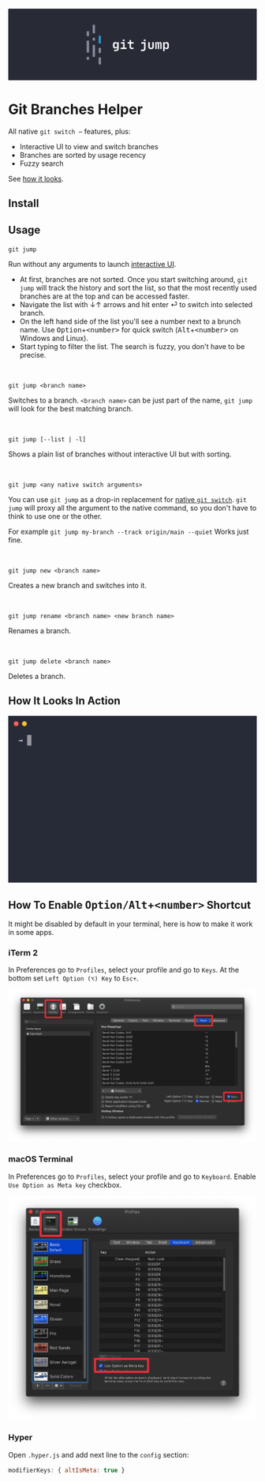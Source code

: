 ![git-jump CLI logo](./github-banner.png)

# Git Branches Helper

All native `git switch ⋯` features, plus:
* Interactive UI to view and switch branches
* Branches are sorted by usage recency
* Fuzzy search

See [how it looks](#How-It-Looks-In-Action).

## Install

## Usage

```shell
git jump
```
Run without any arguments to launch [interactive UI](#How-It-Looks-In-Action).

* At first, branches are not sorted. Once you start switching around, `git jump` will track the history and sort the list, so that the most recently used branches are at the top and can be accessed faster.
* Navigate the list with ↓↑ arrows and hit enter ⏎ to switch into selected branch.
* On the left hand side of the list you'll see a number next to a brunch name. Use <kbd>Option</kbd>+<kbd>\<number\></kbd> for quick switch (<kbd>Alt</kbd>+<kbd>\<number\></kbd> on Windows and Linux).
* Start typing to filter the list. The search is fuzzy, you don't have to be precise.

<br />

```shell
git jump <branch name>
```
Switches to a branch. `<branch name>` can be just part of the name, `git jump` will look for the best matching branch.

<br />

```shell
git jump [--list | -l]
```
Shows a plain list of branches without interactive UI but with sorting.

<br />

```shell
git jump <any native switch arguments>
```

You can use `git jump` as a drop-in replacement for [native `git switch`](https://git-scm.com/docs/git-switch). `git jump` will proxy all the argument to the native command, so you don't have to think to use one or the other.

For example `git jump my-branch --track origin/main --quiet` Works just fine.

<br />

```shell
git jump new <branch name>
```
Creates a new branch and switches into it.

<br />

```shell
git jump rename <branch name> <new branch name>
```
Renames a branch.

<br />

```shell
git jump delete <branch name>
```
Deletes a branch.


## How It Looks In Action

<p align="center">
  <img src="./demo.gif" alt="git jump interactive interface" width="600px" />
</p>


## How To Enable <kbd>Option/Alt</kbd>+<kbd>\<number\></kbd> Shortcut

It might be disabled by default in your terminal, here is how to make it work in some apps.

### iTerm 2

In Preferences go to `Profiles`, select your profile and go to `Keys`. At the bottom set `Left Option (⌥) Key` to `Esc+`.

![iTerm 2 app preferences window](./iTerm-Option-key@2x.png)

### macOS Terminal

In Preferences go to `Profiles`, select your profile and go to `Keyboard`. Enable `Use Option as Meta key` checkbox.

![macOS Terminal app preferences window](./Terminal-Option-key@2x.png)

### Hyper

Open `.hyper.js` and add next line to the `config` section:

```js
modifierKeys: { altIsMeta: true }
```




